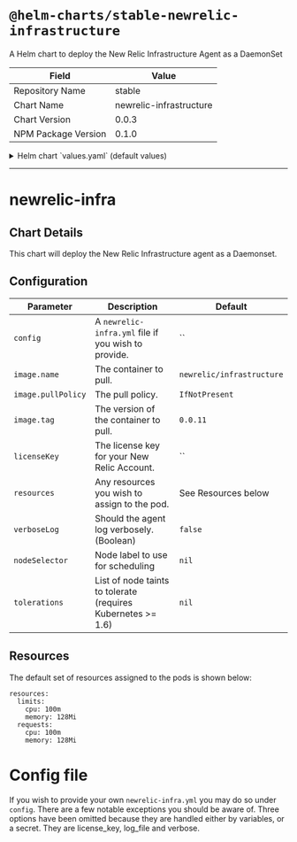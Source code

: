 # `@helm-charts/stable-newrelic-infrastructure`

A Helm chart to deploy the New Relic Infrastructure Agent as a DaemonSet

| Field               | Value                   |
| ------------------- | ----------------------- |
| Repository Name     | stable                  |
| Chart Name          | newrelic-infrastructure |
| Chart Version       | 0.0.3                   |
| NPM Package Version | 0.1.0                   |

<details>

<summary>Helm chart `values.yaml` (default values)</summary>

```yaml
# IMPORTANT: Specify your New Relic API key here.
# licenseKey:

verboseLog: false

# This can be set, the default is shown below
# logFile: /var/log/nr-infra.log

image:
  repository: newrelic/infrastructure
  tag: 0.0.12
  pullPolicy: IfNotPresent

resources:
  limits:
    cpu: 100m
    memory: 128Mi
  requests:
    cpu: 100m
    memory: 128Mi

# If you wish to provide additional labels to apply to the pod(s), specify
# them here
# podLabels:

# If you wish to provide your own newrelic.yml file include it under config:
# the sample config file is included here as an example. Three options have
# been omitted because they are handled either by variables, or a secret. They
# are license_key, log_file and verbose.
# config:
#
# New Relic Infrastructure configuration file
#
# Lines that begin with # are comment lines and are ignored by the
# Infrastructure agent. If options have command line equivalents, New Relic
# will use the command line option to override any value set in this file.
#

#
# Option : display_name
# Value  : Hostname to replace the automatically generated hostname for
#          reporting.
# Default: Automatically generated hostname
#
# display_name: new_name

#
# Option : proxy
# Value  : Useful if your firewall rules require the agent to use a
#          proxy URL (HTTP or HTTPS) to communicate with New Relic.
# Default: none
#
# proxy: https://user:password@hostname:port

#
# Option : Optional custom attributes
# Use optional key-value pairs to build filter sets, group your results,ª
# annotate your Insights data, etc.
#
# custom_attributes:
#  environment: production
#  service: login service
#  team: alpha-team
#

# Node labels for pod assignment
# Ref: https://kubernetes.io/docs/user-guide/node-selection/
nodeSelector: {}

tolerations: []
```

</details>

---

# newrelic-infra

## Chart Details

This chart will deploy the New Relic Infrastructure agent as a Daemonset.

## Configuration

| Parameter          | Description                                                  | Default                   |
| ------------------ | ------------------------------------------------------------ | ------------------------- |
| `config`           | A `newrelic-infra.yml` file if you wish to provide.          | ``                        |
| `image.name`       | The container to pull.                                       | `newrelic/infrastructure` |
| `image.pullPolicy` | The pull policy.                                             | `IfNotPresent`            |
| `image.tag`        | The version of the container to pull.                        | `0.0.11`                  |
| `licenseKey`       | The license key for your New Relic Account.                  | ``                        |
| `resources`        | Any resources you wish to assign to the pod.                 | See Resources below       |
| `verboseLog`       | Should the agent log verbosely. (Boolean)                    | `false`                   |
| `nodeSelector`     | Node label to use for scheduling                             | `nil`                     |
| `tolerations`      | List of node taints to tolerate (requires Kubernetes >= 1.6) | `nil`                     |

## Resources

The default set of resources assigned to the pods is shown below:

    resources:
      limits:
        cpu: 100m
        memory: 128Mi
      requests:
        cpu: 100m
        memory: 128Mi

# Config file

If you wish to provide your own `newrelic-infra.yml` you may do so under `config`. There are a few notable exceptions you should be aware of. Three options have been omitted because they are handled either by variables, or a secret. They are license_key, log_file and verbose.
